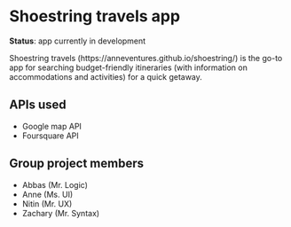 # Shoestring travels app
<p><strong>Status</strong>: app currently in development</p>
<p>Shoestring travels (https://anneventures.github.io/shoestring/) is the go-to app for searching budget-friendly itineraries (with information on accommodations and activities) for a quick getaway.</p>

<h2>APIs used</h2>
<ul>
  <li>Google map API</li>
  <li>Foursquare API</li>
</ul>

<h2>Group project members</h2>
<ul>
  <li>Abbas (Mr. Logic)</li>
  <li>Anne (Ms. UI)</li>
  <li>Nitin (Mr. UX)</li>
  <li>Zachary (Mr. Syntax)</li>
</ul>
